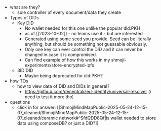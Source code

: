   * what are they?
    * sole controller of every document/data they create
  * Types of DIDs
    * Key DID
      * No wallet needed for this one unlike the popular did:PKH
      * as of [[2023-10-02]] - no teams use it - but are interested
      * Generated using some seed you provide. Seed can be literally anything, but should be something not guessable obviously.
      * Only one key can ever control the DID and it can never be changed in case it is compromised.
      * Can find example of how this works in my shmoji-experiments/store-encrypted-ipfs
    * 3ID DID
      * Maybe being deprecated for did:PKH?
  * how TOs
    * how to view data of DID and DIDs in general?
      * https://github.com/decentralized-identity/universal-resolver (i need to test it more tho)
  * questions
    * click in for answer: [[ShmojiMindMapPublic-2025-05-24-12-15-07_cleaned/ShmojiMindMapPublic-2025-05-24-12-15-07_cleaned/ceramic network#^SfdQDD8Qf|is wallet needed to store data using composeDB? or just a DID?]]
